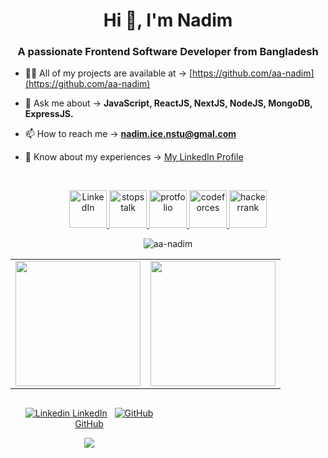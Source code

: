 <h1 align="center">Hi 👋, I'm Nadim</h1>
<h3 align="center">A passionate Frontend Software Developer from Bangladesh</h3>

- 👨‍💻 All of my projects are available at -> [https://github.com/aa-nadim](https://github.com/aa-nadim)

- 💬 Ask me about -> **JavaScript, ReactJS, NextJS, NodeJS, MongoDB, ExpressJS.**

- 📫 How to reach me -> **nadim.ice.nstu@gmal.com**

- 📄 Know about my experiences -> [My LinkedIn Profile](https://www.linkedin.com/in/aa-nadim/)


<br>



<p align="center">
 <a href="https://www.linkedin.com/in/aa-nadim/" target="_blank"> <img src="https://localist-images.azureedge.net/photos/35414231625734/big_square/1d3bb99198fc5f10b55f666c09b24b0e1d016199.jpg" alt="LinkedIn" width="60" height="60"/> </a>
<a href="https://www.stopstalk.com/user/profile/Garbage_Value" target="_blank"> <img src="https://avatars.githubusercontent.com/u/14951079?s=200&v=4" alt="stopstalk" width="60" height="60"/> </a>
<a href="https://aa-nadim.web.app/" target="_blank"> <img src="https://i.ibb.co/9vPZb5P/nadim-aa.png" alt="protfolio" width="60" height="60"/> </a>
<a href="https://codeforces.com/profile/GarbageValue" target="_blank"> <img src="https://4.bp.blogspot.com/-v-hzJIq0u7s/WtG1pXclDOI/AAAAAAAABwc/sSKMErfMuecOkdtentny-wBdNTtJi82oQCEwYBhgL/s1600/codeforce.png" alt="codeforces" width="60" height="60"/> </a>
<a href="https://www.hackerrank.com/aa_nadim" target="_blank"> <img src="https://repository-images.githubusercontent.com/231893793/cec60480-04a9-11eb-80c4-df7359d94047" alt="hackerrank" width="60" height="60"/> </a>
</p>
<div style="width: 100%;" align="center">
<img  src="https://github-readme-streak-stats.herokuapp.com/?user=aa-nadim" alt="aa-nadim" />
</div>

<table width="100%">
  <tr>
    <td>
      <img height="200em" src="https://github-readme-stats.vercel.app/api?username=aa-nadim&show_icons=true&hide_border=true&count_private=true" /> 
    </td>
    <td> 
      <img height="200em" src="https://github-readme-stats.vercel.app/api/top-langs/?username=aa-nadim&show_icons=true&hide_border=true&layout=compact&langs_count=8"/> 
    </td>
  </tr>
</table>


<div style="display: flex;">
  <div style="width: 50%;" align="center" >
    
[![Linkedin](https://i.stack.imgur.com/gVE0j.png) LinkedIn](https://www.linkedin.com/in/aa-nadim/)
&nbsp; [![GitHub](https://i.stack.imgur.com/tskMh.png) GitHub](https://github.com/aa-nadim)
 
 <div >
   <div style="width: 50%;" align="center" >
   <a href="https://github.com/antonkomarev/github-profile-views-counter">
    <img src="https://komarev.com/ghpvc/?username=aa-nadim"></a>
  </div>
  </div>
